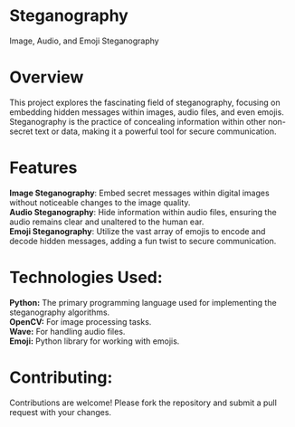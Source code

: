 # Steganography
Image, Audio, and Emoji Steganography

# Overview
This project explores the fascinating field of steganography, focusing on embedding hidden messages within images, audio files, and even emojis. Steganography is the practice of concealing information within other non-secret text or data, making it a powerful tool for secure communication.

# Features
<strong>Image Steganography</strong>: Embed secret messages within digital images without noticeable changes to the image quality.<br>
<strong>Audio Steganography</strong>: Hide information within audio files, ensuring the audio remains clear and unaltered to the human ear.<br>
<strong>Emoji Steganography</strong>: Utilize the vast array of emojis to encode and decode hidden messages, adding a fun twist to secure communication.

# Technologies Used:
<strong>Python:</strong> The primary programming language used for implementing the steganography algorithms.<br>
<strong>OpenCV:</strong> For image processing tasks.<br>
<strong>Wave:</strong> For handling audio files.<br>
<strong>Emoji:</strong> Python library for working with emojis.

# Contributing:
Contributions are welcome! Please fork the repository and submit a pull request with your changes.
